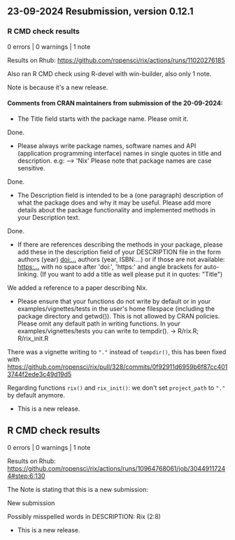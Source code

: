 ## 23-09-2024 Resubmission, version 0.12.1

### R CMD check results

0 errors | 0 warnings | 1 note

Results on Rhub: https://github.com/ropensci/rix/actions/runs/11020276185

Also ran R CMD check using R-devel with win-builder,
also only 1 note.

Note is because it's a new release.

#### Comments from CRAN maintainers from submission of the 20-09-2024:

- The Title field starts with the package name. Please omit it.

Done.

- Please always write package names, software names and API (application
programming interface) names in single quotes in title and description.
e.g: --> 'Nix'
Please note that package names are case sensitive.

Done.

- The Description field is intended to be a (one paragraph) description of
what the package does and why it may be useful. Please add more details
about the package functionality and implemented methods in your
Description text.

Done.

- If there are references describing the methods in your package, please
add these in the description field of your DESCRIPTION file in the form
authors (year) <doi:...>
authors (year, ISBN:...)
or if those are not available: <https:...>
with no space after 'doi:', 'https:' and angle brackets for
auto-linking. (If you want to add a title as well please put it in
quotes: "Title")

We added a reference to a paper describing Nix.

- Please ensure that your functions do not write by default or in your
examples/vignettes/tests in the user's home filespace (including the
package directory and getwd()). This is not allowed by CRAN policies.
Please omit any default path in writing functions. In your
examples/vignettes/tests you can write to tempdir().
-> R/rix.R; R/rix_init.R

There was a vignette writing to `"."` instead of `tempdir()`, this has
been fixed with https://github.com/ropensci/rix/pull/328/commits/0f92911d6959b6f87cc4013744f2ede3c49d19d5

Regarding functions `rix()` and `rix_init()`: we don't set `project_path` to
`"."` by default anymore.

* This is a new release.

## R CMD check results

0 errors | 0 warnings | 1 note

Results on Rhub:
https://github.com/ropensci/rix/actions/runs/10964768061/job/30449117244#step:6:130

The Note is stating that this is a new submission:

New submission

Possibly misspelled words in DESCRIPTION:
  Rix (2:8)

* This is a new release.
